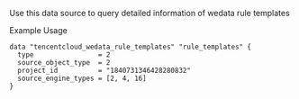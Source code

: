 Use this data source to query detailed information of wedata rule templates

Example Usage

```hcl
data "tencentcloud_wedata_rule_templates" "rule_templates" {
  type                = 2
  source_object_type  = 2
  project_id          = "1840731346428280832"
  source_engine_types = [2, 4, 16]
}
```